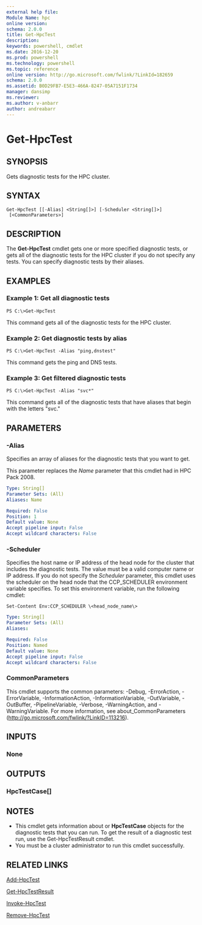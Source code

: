 ```yaml
---
external help file:
Module Name: hpc
online version:
schema: 2.0.0
title: Get-HpcTest
description:
keywords: powershell, cmdlet
ms.date: 2016-12-20
ms.prod: powershell
ms.technology: powershell
ms.topic: reference
online version: http://go.microsoft.com/fwlink/?LinkId=182659
schema: 2.0.0
ms.assetid: B0D29FB7-E5E3-466A-8247-05A7151F1734
manager: dansimp
ms.reviewer:
ms.author: v-anbarr
author: andreabarr
---
```


# Get-HpcTest

## SYNOPSIS
Gets diagnostic tests for the HPC cluster.

## SYNTAX

```
Get-HpcTest [[-Alias] <String[]>] [-Scheduler <String[]>]
 [<CommonParameters>]
```

## DESCRIPTION
The **Get-HpcTest** cmdlet gets one or more specified diagnostic tests, or gets all of the diagnostic tests for the HPC cluster if you do not specify any tests.
You can specify diagnostic tests by their aliases.

## EXAMPLES

### Example 1: Get all diagnostic tests
```
PS C:\>Get-HpcTest
```

This command gets all of the diagnostic tests for the HPC cluster.

### Example 2: Get diagnostic tests by alias
```
PS C:\>Get-HpcTest -Alias "ping,dnstest"
```

This command gets the ping and DNS tests.

### Example 3: Get filtered diagnostic tests
```
PS C:\>Get-HpcTest -Alias "svc*"
```

This command gets all of the diagnostic tests that have aliases that begin with the letters "svc."

## PARAMETERS

### -Alias
Specifies an array of aliases for the diagnostic tests that you want to get.

This parameter replaces the *Name* parameter that this cmdlet had in HPC Pack 2008.

```yaml
Type: String[]
Parameter Sets: (All)
Aliases: Name

Required: False
Position: 1
Default value: None
Accept pipeline input: False
Accept wildcard characters: False
```

### -Scheduler
Specifies the host name or IP address of the head node for the cluster that includes the diagnostic tests.
The value must be a valid computer name or IP address.
If you do not specify the *Scheduler* parameter, this cmdlet uses the scheduler on the head node that the CCP_SCHEDULER environment variable specifies.
To set this environment variable, run the following cmdlet:

`Set-Content Env:CCP_SCHEDULER \<head_node_name\>`

```yaml
Type: String[]
Parameter Sets: (All)
Aliases:

Required: False
Position: Named
Default value: None
Accept pipeline input: False
Accept wildcard characters: False
```

### CommonParameters
This cmdlet supports the common parameters: -Debug, -ErrorAction, -ErrorVariable, -InformationAction, -InformationVariable, -OutVariable, -OutBuffer, -PipelineVariable, -Verbose, -WarningAction, and -WarningVariable. For more information, see about_CommonParameters (http://go.microsoft.com/fwlink/?LinkID=113216).

## INPUTS

### None

## OUTPUTS

### HpcTestCase[]

## NOTES
* This cmdlet gets information about or **HpcTestCase** objects for the diagnostic tests that you can run. To get the result of a diagnostic test run, use the Get-HpcTestResult cmdlet.
* You must be a cluster administrator to run this cmdlet successfully.

## RELATED LINKS

[Add-HpcTest](./Add-HpcTest.md)

[Get-HpcTestResult](./Get-HpcTestResult.md)

[Invoke-HpcTest](./Invoke-HpcTest.md)

[Remove-HpcTest](./Remove-HpcTest.md)
